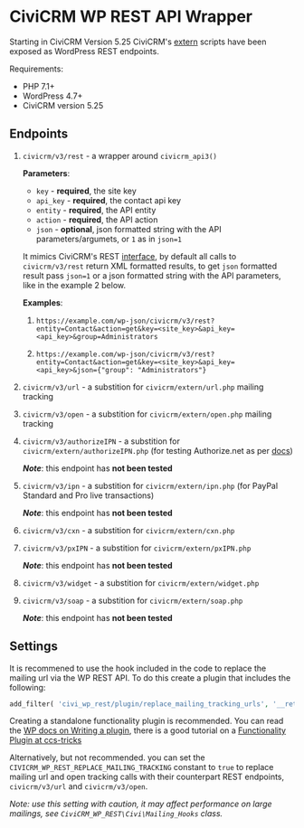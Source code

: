 # CiviCRM WP REST API Wrapper

Starting in CiviCRM Version 5.25 CiviCRM's [extern](https://github.com/civicrm/civicrm-core/tree/master/extern) scripts have been exposed as WordPress REST endpoints.

Requirements:

- PHP 7.1+
- WordPress 4.7+
- CiviCRM version 5.25

## Endpoints

1. `civicrm/v3/rest` - a wrapper around `civicrm_api3()`

    **Parameters**:

    - `key` - **required**, the site key
    - `api_key` - **required**, the contact api key
    - `entity` - **required**, the API entity
    - `action` - **required**, the API action
    - `json` - **optional**, json formatted string with the API parameters/argumets, or `1` as in `json=1`

    It mimics CiviCRM's REST [interface](../interfaces.md), by default all calls to `civicrm/v3/rest` return XML formatted results, to get `json` formatted result pass `json=1` or a json formatted string with the API parameters, like in the example 2 below.

    **Examples**:

    1. `https://example.com/wp-json/civicrm/v3/rest?entity=Contact&action=get&key=<site_key>&api_key=<api_key>&group=Administrators`

    2. `https://example.com/wp-json/civicrm/v3/rest?entity=Contact&action=get&key=<site_key>&api_key=<api_key>&json={"group": "Administrators"}`

2. `civicrm/v3/url` - a substition for `civicrm/extern/url.php` mailing tracking

3. `civicrm/v3/open` - a substition for `civicrm/extern/open.php` mailing tracking

4. `civicrm/v3/authorizeIPN` - a substition for `civicrm/extern/authorizeIPN.php` (for testing Authorize.net as per [docs](https://docs.civicrm.org/sysadmin/en/latest/setup/payment-processors/authorize-net/#shell-script-testing-method))

    **_Note_**: this endpoint has **not been tested**

5. `civicrm/v3/ipn` - a substition for `civicrm/extern/ipn.php` (for PayPal Standard and Pro live transactions)

    **_Note_**: this endpoint has **not been tested**

6. `civicrm/v3/cxn` - a substition for `civicrm/extern/cxn.php`

7. `civicrm/v3/pxIPN` - a substition for `civicrm/extern/pxIPN.php`

    **_Note_**: this endpoint has **not been tested**

8. `civicrm/v3/widget` - a substition for `civicrm/extern/widget.php`

9. `civicrm/v3/soap` - a substition for `civicrm/extern/soap.php`

    **_Note_**: this endpoint has **not been tested**

## Settings

It is recommened to use the hook included in the code to replace the mailing url via the WP REST API.   To do this create a plugin that includes the following:

```php
add_filter( 'civi_wp_rest/plugin/replace_mailing_tracking_urls', '__return_true' )
```

Creating a standalone functionality plugin is recommended.  You can read the [WP docs on Writing a plugin](https://codex.wordpress.org/Writing_a_Plugin), there is a good tutorial on a [Functionality Plugin at ccs-tricks](https://css-tricks.com/wordpress-functionality-plugins/)

Alternatively, but not recommended. you can set the `CIVICRM_WP_REST_REPLACE_MAILING_TRACKING` constant to `true` to replace mailing url and open tracking calls with their counterpart REST endpoints, `civicrm/v3/url` and `civicrm/v3/open`.

_Note: use this setting with caution, it may affect performance on large mailings, see `CiviCRM_WP_REST\Civi\Mailing_Hooks` class._

